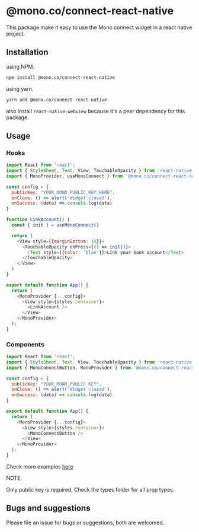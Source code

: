 # @mono.co/connect-react-native

This package make it easy to use the Mono connect widget in a react native project.

## Installation
using NPM.

```bash
npm install @mono.co/connect-react-native
```

using yarn.

```bash
yarn add @mono.co/connect-react-native
```
also install ```react-native-webview``` because it's a peer dependency for this package.

## Usage

### Hooks
```js
import React from 'react';
import { StyleSheet, Text, View, TouchableOpacity } from 'react-native';
import { MonoProvider, useMonoConnect } from '@mono.co/connect-react-native';

const config = {
  publicKey: "YOUR_MONO_PUBLIC_KEY_HERE",
  onClose: () => alert('Widget closed'),
  onSuccess: (data) => console.log(data)
}

function LinkAccount() {
  const { init } = useMonoConnect()

  return (
    <View style={{marginBottom: 10}}>
      <TouchableOpacity onPress={() => init()}>
        <Text style={{color: 'blue'}}>Link your bank account</Text>
      </TouchableOpacity>
    </View>
  )
}

export default function App() {
  return (
    <MonoProvider {...config}>
      <View style={styles.container}>
        <LinkAccount />
      </View>
    </MonoProvider>
  );
}
```

### Components

```js
import React from 'react';
import { StyleSheet, Text, View, TouchableOpacity } from 'react-native';
import { MonoConnectButton, MonoProvider } from '@mono.co/connect-react-native';

const config = {
  publicKey: "YOUR_MONO_PUBLIC_KEY",
  onClose: () => alert('Widget closed'),
  onSuccess: (data) => console.log(data)
}

export default function App() {
  return (
    <MonoProvider {...config}>
      <View style={styles.container}>        
        <MonoConnectButton />
      </View>
    </MonoProvider>
  );
}
```

Check more examples [here](/examples/src)

NOTE.

Only public key is required, Check the types folder for all prop types.

## Bugs and suggestions

Please file an issue for bugs or suggestions, both are welcomed.



